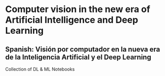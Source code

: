 # Computer vision in the new era of Artificial Intelligence and Deep Learning
## Spanish: Visión por computador en la nueva era de la Inteligencia Artificial y el Deep Learning

Collection of DL & ML Notebooks
